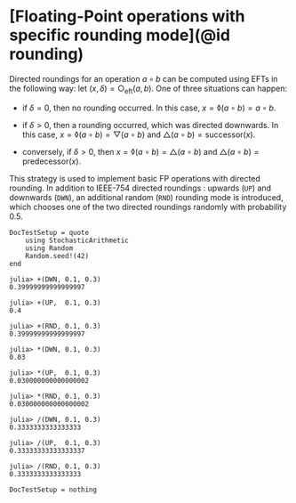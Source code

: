 # [Floating-Point operations with specific rounding mode](@id rounding)

Directed roundings for an operation $a\circ b$ can be computed using EFTs in the
following way: let $(x, \delta) = \bigcirc_{\text{eft}}(a, b)$. One of three
situations can happen:

- if $\delta = 0$, then no rounding occurred. In this case, $x = \lozenge(a\circ
  b) = a\circ b$.

- if $\delta > 0$, then a rounding occurred, which was directed downwards. In
  this case, $x = \lozenge(a\circ b) = \bigtriangledown(a\circ b)$ and
  $\bigtriangleup(a\circ b) = \text{successor}(x)$.

- conversely, if $\delta > 0$, then $x = \lozenge(a\circ b) =
  \bigtriangleup(a\circ b)$ and $\bigtriangleup(a\circ b) =
  \text{predecessor}(x)$.


This strategy is used to implement basic FP operations with directed
rounding. In addition to IEEE-754 directed roundings : upwards (`UP`) and
downwards (`DWN`), an additional random (`RND`) rounding mode is introduced,
which chooses one of the two directed roundings randomly with probability 0.5.

```@meta
DocTestSetup = quote
    using StochasticArithmetic
    using Random
    Random.seed!(42)
end
```

```jldoctest
julia> +(DWN, 0.1, 0.3)
0.39999999999999997

julia> +(UP,  0.1, 0.3)
0.4

julia> +(RND, 0.1, 0.3)
0.39999999999999997
```

```jldoctest
julia> *(DWN, 0.1, 0.3)
0.03

julia> *(UP,  0.1, 0.3)
0.030000000000000002

julia> *(RND, 0.1, 0.3)
0.030000000000000002
```

```jldoctest
julia> /(DWN, 0.1, 0.3)
0.3333333333333333

julia> /(UP,  0.1, 0.3)
0.33333333333333337

julia> /(RND, 0.1, 0.3)
0.3333333333333333
```



```@meta
DocTestSetup = nothing
```
